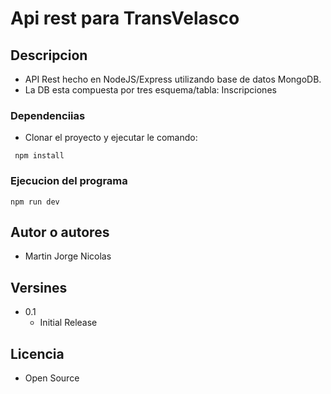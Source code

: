 # Api rest para TransVelasco

## Descripcion

- API Rest hecho en NodeJS/Express utilizando base de datos MongoDB.
- La DB esta compuesta por tres esquema/tabla: Inscripciones

### Dependenciias

- Clonar el proyecto y ejecutar le comando:

```
 npm install
```

### Ejecucion del programa

```
npm run dev
```

## Autor o autores

- Martin Jorge Nicolas

## Versines

- 0.1
  - Initial Release

## Licencia

- Open Source
